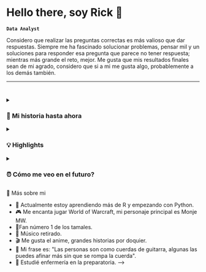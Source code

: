 # Hello there, soy Rick 🦆
**`Data Analyst`**

Considero que realizar las preguntas correctas es más valioso que dar respuestas. Siempre me ha fascinado solucionar problemas, pensar mil y un soluciones para responder esa pregunta que parece no tener respuesta; mientras más grande el reto, mejor. Me gusta que mis resultados finales sean de mi agrado, considero que si a mi me gusta algo, probablemente a los demás también. 
- - - 
#
<details>
<Summary><h3>👾 Mi historia hasta ahora </h3></Summary>
 Analista Email Marketing (Octubre 2020 - Marzo 2022)
  
Comence mi carrera como trainee y posteriormente analista de Email Marketing. Durante ese tiempo me hice cargo de la operación de distintas marcas como The North Face México, Timberland México, Carter´s México, Casaideas Perú por nombrar algunas. Además de desarrollar mis softskills de cara a cliente, desarrollé el gusto por explicar los resultados de mi canal de una manera más "profesional", fue ahí cuando empece a intrigarme por el antes conocido "Data Studio" para mostrar mis datos de una manera principalmente más interactiva. También fue en ese entonces en dónde empecé a enamorarme a explicar los datos mediante duros y frios números, no solo dejarme llevar por el clásico "yo creo", "en mi experiencia", etc... Sino acompañar todo pero basado en lo que realmente decía la data. 

Analista de datos (Marzo 2022 - Actualidad)

Gracias al rendimiento que tuve con mis distintas cuentas dentro de Email, se me movió al área de datos en dónde me hice cargo de implementar a nivel LATAM el uso correcto de Jira así como el análisis de datos que permitiera a las gerencias tomar decisiones sobre la rentabilidad de la empresa. En este tiempo fue dónde comencé a volverme proeficiente en excel, looker studio e igualmente comencé a meterme dentro de distintos lenguajes que me ayudarán tales como SQL y R. He llevado solo toda la toma de decisiones respecto a la metodología a seguir dentro de Jira para las áreas de Negocios y Marketing a nivel LATAM de la empresa, así como la creación de distintos dashboards dentro de Looker Studio, el uso de Google Bigquery y el desarrollo de otras habilidades como forecast, puntos de equilibrio y distribución del tiempo dedicado a cada cliente conforme a sus fee y costo de hora de los distintos cargos dentro de estas áreas. 
  
</details>
<details>
<Summary><h3>💡 Highlights </h3></Summary>

Implementación Jira Marketing - Negocios LATAM: Gracias al éxito que tuvo la lectura de datos para el área de Marketing, se me fue dada la oportunidad de viajar a las oficinas centrales de la compañia en Santiago de Chile en dónde estuve 11 días implementando todo lo necesario para replicar la metodología de Marketing a Negocios. En este proyecto he impactado a más de 250 colaboradores que al día de hoy sus datos ayudan a la gerencia en la toma de decisiones de rentabilidad. 
 
Adventure Days - The North Face: Durante mi tiempo en Email Marketing, implemente una campaña para el aniversario del ecommerce de la marca en dónde se busca impulsar la venta de cara a Buen Fin con un inicio de descuentos sobre productos 1 mes antes del evento. Esta campaña se adoptó por la empresa y hasta el día de hoy sigue siendo utilizada. 

 Considero que estos 2 eventos han sido los más significativos para mi. Sin embargo, cada uno de ellos tuvo diferentes logros diarios que al final contribuyeron a conseguir estos resultados finales.  
</details>
<details>
 <Summary><h3> ⏰ Cómo me veo en el futuro? </h3></Summary> 
 Busco convertirme en un analista de datos de cara al ecommerce ya que me gusta involucrarme con cliente así como con mi propia empresa. Me veo como alguién que pueda usar distintas herramientas para realizar un análisis completo. También me visualizo como un gran storyteller para contar justamente eso, la historia de los datos.  
</details>


🤖 Más sobre mi 

- 📌 Actualmente estoy aprendiendo más de R y empezando con Python.
- 🎮 Me encanta jugar World of Warcraft, mi personaje principal es Monje MW.
- 🥇Fan número 1 de los tamales.
- 🎸 Músico retirado.
- 🎬 Me gusta el anime, grandes historias por doquier.
- 💬 Mi frase es: "Las personas son como cuerdas de guitarra, algunas las puedes afinar más sin que se rompa la cuerda".
- 💊 Estudié enfermería en la preparatoria.
-->
